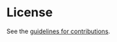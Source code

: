# License

See the
[guidelines for contributions](https://github.com/privacysandbox/draft-ietf-protected-audience-auction-service/blob//CONTRIBUTING.md).
